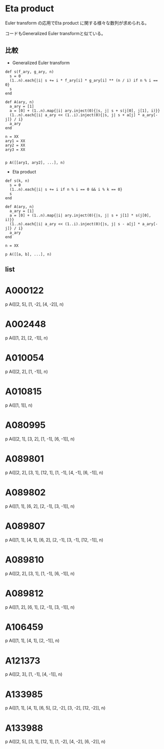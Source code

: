# Eta product

Euler transform の応用でEta product に関する様々な数列が求められる。

コードもGeneralized Euler transformと似ている。

## 比較

- Generalized Euler transform

```Ruby:Generalized Euler transform
def s(f_ary, g_ary, n)
  s = 0
  (1..n).each{|i| s += i * f_ary[i] * g_ary[i] ** (n / i) if n % i == 0}
  s
end

def A(ary, n)
  a_ary = [1]
  a = [0] + (1..n).map{|i| ary.inject(0){|s, j| s + s(j[0], j[1], i)}}
  (1..n).each{|i| a_ary << (1..i).inject(0){|s, j| s + a[j] * a_ary[-j]} / i}
  a_ary
end

n = XX
ary1 = XX
ary2 = XX
ary3 = XX


p A([[ary1, ary2], ...], n)
```

- Eta product

```Ruby:Eta product
def s(k, n)
  s = 0
  (1..n).each{|i| s += i if n % i == 0 && i % k == 0}
  s
end

def A(ary, n)
  a_ary = [1]
  a = [0] + (1..n).map{|i| ary.inject(0){|s, j| s + j[1] * s(j[0], i)}}
  (1..n).each{|i| a_ary << (1..i).inject(0){|s, j| s - a[j] * a_ary[-j]} / i}
  a_ary
end

n = XX

p A([[a, b], ...], n)
```

## list

# A000122
p A([[2, 5], [1, -2], [4, -2]], n)

# A002448
p A([[1, 2], [2, -1]], n)

# A010054
p A([[2, 2], [1, -1]], n)

# A010815
p A([[1, 1]], n)

# A080995
p A([[2, 1], [3, 2], [1, -1], [6, -1]], n)

# A089801
p A([[2, 2], [3, 1], [12, 1], [1, -1], [4, -1], [6, -1]], n)

# A089802
p A([[1, 1], [6, 2], [2, -1], [3, -1]], n)

# A089807
p A([[1, 1], [4, 1], [6, 2], [2, -1], [3, -1], [12, -1]], n)

# A089810
p A([[2, 2], [3, 1], [1, -1], [6, -1]], n)

# A089812
p A([[1, 2], [6, 1], [2, -1], [3, -1]], n)

# A106459
p A([[1, 1], [4, 1], [2, -1]], n)

# A121373
p A([[2, 3], [1, -1], [4, -1]], n)

# A133985
p A([[1, 1], [4, 1], [6, 5], [2, -2], [3, -2], [12, -2]], n)

# A133988
p A([[2, 5], [3, 1], [12, 1], [1, -2], [4, -2], [6, -2]], n)
